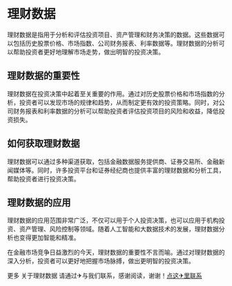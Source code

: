 # 理财数据

理财数据是指用于分析和评估投资项目、资产管理和财务决策的数据。这些数据可以包括历史股票价格、市场指数、公司财务报表、利率数据等。理财数据的分析可以帮助投资者更好地理解市场走势，做出明智的投资决策。

## 理财数据的重要性

理财数据在投资决策中起着至关重要的作用。通过对历史股票价格和市场指数的分析，投资者可以发现市场的规律和趋势，从而制定更有效的投资策略。同时，对公司财务报表和利率数据的分析可以帮助投资者评估投资项目的风险和收益，降低投资损失。

## 如何获取理财数据

理财数据可以通过多种渠道获取，包括金融数据服务提供商、证券交易所、金融新闻媒体等。同时，许多投资平台和证券经纪商也提供丰富的理财数据和分析工具，帮助投资者进行投资决策。

## 理财数据的应用

理财数据的应用范围非常广泛，不仅可以用于个人投资决策，也可以应用于机构投资、资产管理、风险控制等领域。随着人工智能和大数据技术的发展，理财数据分析也变得更加智能和精准。

在金融市场竞争日益激烈的今天，理财数据的重要性不言而喻。通过对理财数据的深入分析，投资者可以更好地把握市场脉搏，做出更明智的投资决策。

更多 关于理财数据 请通过✈与我们联系，感谢阅读，谢谢！[点这✈里联系](https://lm.k02.cc)